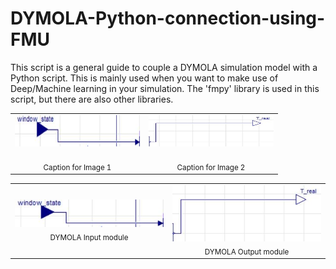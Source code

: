 # DYMOLA-Python-connection-using-FMU
This script is a general guide to couple a DYMOLA simulation model with a Python script. This is mainly used when you want to make use of Deep/Machine learning in your simulation. The 'fmpy' library is used in this script, but there are also other libraries.

<div align="center">

<table>
  <tr>
    <td align="center" style="vertical-align: top;">
      <img src="input.JPG" alt="Image 1" width="200" height="50"/><br/><br/>
      <sub>Caption for Image 1</sub>
    </td>
    <td align="center" style="vertical-align: top;">
      <img src="output.JPG" alt="Image 2" width="200" height="50"/><br/><br/>
      <sub>Caption for Image 2</sub>
    </td>
  </tr>
</table>

</div>


<div align="center">

<table>
  <tr>
    <td align="center">
      <img src="input.JPG" alt="Image 1" width="400"/><br/>
      <sub>DYMOLA Input module</sub>
    </td>
    <td align="center">
      <img src="output.JPG" alt="Image 2" width="400"/><br/>
      <sub>DYMOLA Output module</sub>
    </td>
  </tr>
</table>

</div>
